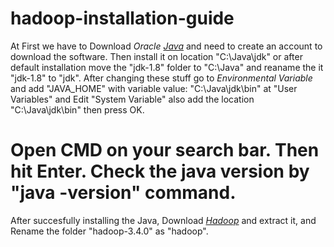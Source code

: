 # hadoop-installation-guide
At First we have to Download 
*Oracle [Java](https://www.oracle.com/apac/java/technologies/javase/javase8-archive-downloads.html#license-lightbox)* and need to create an account to download the software.
Then install it on location "C:\Java\jdk" or after default installation move the "jdk-1.8" folder to "C:\Java" and reaname the it "jdk-1.8" to "jdk".
After changing these stuff go to *Environmental Variable* and add "JAVA_HOME" with variable value: "C:\Java\jdk\bin" at "User Variables" and 
Edit "System Variable" also add the location "C:\Java\jdk\bin" then press OK.
# Open CMD on your search bar. Then hit Enter. Check the java version by "java -version" command.

After succesfully installing the Java, 
Download [*Hadoop*](https://dlcdn.apache.org/hadoop/common/hadoop-3.4.0/hadoop-3.4.0.tar.gz) and extract it, and 
Rename the folder "hadoop-3.4.0" as "hadoop".


